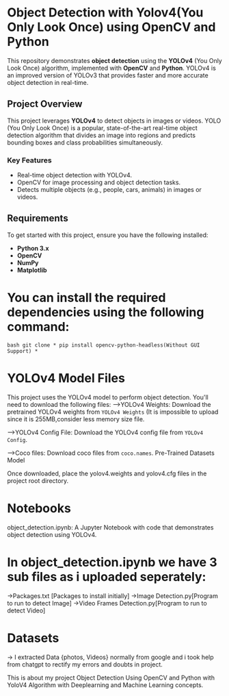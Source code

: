 # Object Detection with Yolov4(You Only Look Once) using OpenCV and Python
This repository demonstrates **object detection** using the **YOLOv4** (You Only Look Once) algorithm, implemented with **OpenCV** and **Python**. YOLOv4 is an improved version of YOLOv3 that provides faster and more accurate object detection in real-time.

## Project Overview
This project leverages **YOLOv4** to detect objects in images or videos. YOLO (You Only Look Once) is a popular, state-of-the-art real-time object detection algorithm that divides an image into regions and predicts bounding boxes and class probabilities simultaneously.

### **Key Features**
- Real-time object detection with YOLOv4.
- OpenCV for image processing and object detection tasks.
- Detects multiple objects (e.g., people, cars, animals) in images or videos.

## Requirements
To get started with this project, ensure you have the following installed:

- **Python 3.x**
- **OpenCV**
- **NumPy**
- **Matplotlib**
  
# You can install the required dependencies using the following command:
```bash git clone * pip install opencv-python-headless(Without GUI Support) *```

# YOLOv4 Model Files
This project uses the YOLOv4 model to perform object detection. You'll need to download the following files:
-->YOLOv4 Weights:
Download the pretrained YOLOv4 weights from ```YOLOv4 Weights``` (It is impossible to upload since it is 255MB,consider less memory size file.

-->YOLOv4 Config File:
Download the YOLOv4 config file from ``` YOLOv4 Config ```.

-->Coco files:
Download coco files from ```coco.names```. Pre-Trained Datasets Model

Once downloaded, place the yolov4.weights and yolov4.cfg files in the project root directory.

# Notebooks
object_detection.ipynb: A Jupyter Notebook with code that demonstrates object detection using YOLOv4.

# In object_detection.ipynb we have 3 sub files as i uploaded seperately:
->Packages.txt [Packages to install initially]
->Image Detection.py[Program to run to detect Image] 
->Video Frames Detection.py[Program to run to detect Video]

# Datasets
-> I extracted Data {photos, Videos} normally from google and i took help from chatgpt to rectify my errors and doubts in project.

This is about my project Object Detection Using OpenCV and Python with YoloV4 Algorithm with Deeplearning and Machine Learning concepts.






